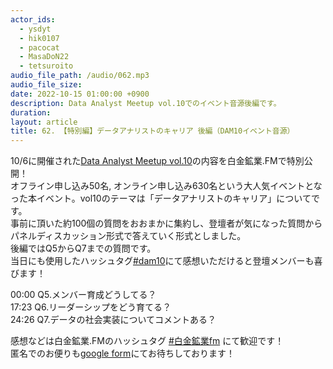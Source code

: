 ```yaml
---
actor_ids:
  - ysdyt
  - hik0107
  - pacocat
  - MasaDoN22
  - tetsuroito
audio_file_path: /audio/062.mp3
audio_file_size: 
date: 2022-10-15 01:00:00 +0900
description: Data Analyst Meetup vol.10でのイベント音源後編です。
duration: 
layout: article
title: 62. 【特別編】データアナリストのキャリア 後編（DAM10イベント音源）
---
```


10/6に開催された[Data Analyst Meetup vol.10](https://data-analyst.connpass.com/event/255219/)の内容を白金鉱業.FMで特別公開！  
オフライン申し込み50名, オンライン申し込み630名という大人気イベントとなった本イベント。vol10のテーマは「データアナリストのキャリア」についてです。  
事前に頂いた約100個の質問をおおまかに集約し、登壇者が気になった質問からパネルディスカッション形式で答えていく形式としました。  
後編ではQ5からQ7までの質問です。  
当日にも使用したハッシュタグ[#dam10](https://twitter.com/search?q=%23dam10&src=typed_query&f=live)にて感想いただけると登壇メンバーも喜びます！  

00:00 Q5.メンバー育成どうしてる？  
17:23 Q6.リーダーシップをどう育てる？  
24:26 Q7.データの社会実装についてコメントある？  
  
感想などは白金鉱業.FMのハッシュタグ [#白金鉱業fm](https://twitter.com/search?q=%23%E7%99%BD%E9%87%91%E9%89%B1%E6%A5%ADfm&src=typed_query) にて歓迎です！  
匿名でのお便りも[google form](https://forms.gle/pRVNhjrhk8F88T228)にてお待ちしております！  
